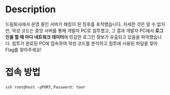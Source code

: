 # Description

드림회사에서 운영 중인 서버가 해킹이 된 징후를 포착했습니다. 자세한 것은 알 수 없지만, 악성 코드는 중앙 서버를 통해 개발자 PC로 침투했고, 그 결과 개발자 PC에서 **로그인을 할 때 마다 네트워크 데이터**에 민감한 로그인 정보가 유출되고 있음을 파악했습니다. 침투가 완료된 PC에 접속하여 악성 코드를 분석하고 침투에 사용된 파일을 찾아 Flag를 찾아주세요!

# 접속 방법

`ssh root@host -pPORT`, `Password: toor`
